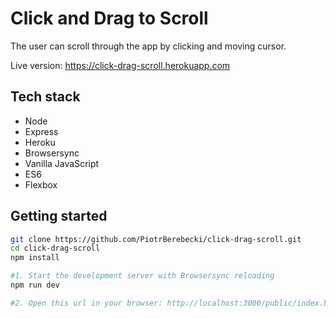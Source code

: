 # Click and Drag to Scroll

The user can scroll through the app by clicking and moving cursor.

Live version: https://click-drag-scroll.herokuapp.com

## Tech stack
* Node
* Express
* Heroku
* Browsersync
* Vanilla JavaScript
* ES6
* Flexbox

## Getting started

```sh
git clone https://github.com/PiotrBerebecki/click-drag-scroll.git
cd click-drag-scroll
npm install

#1. Start the development server with Browsersync reloading
npm run dev

#2. Open this url in your browser: http://localhost:3000/public/index.html
```
